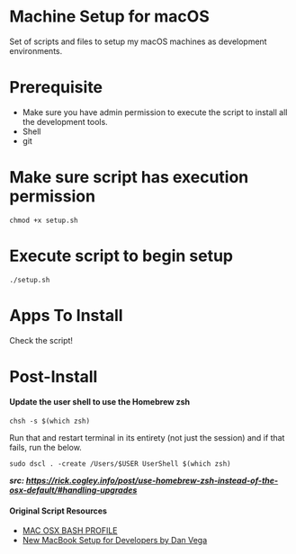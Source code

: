 # **Machine Setup for macOS**

Set of scripts and files to setup my macOS machines as development environments.

# **Prerequisite**

- Make sure you have admin permission to execute the script to install all the development tools.
- Shell
- git

# **Make sure script has execution permission**

```
chmod +x setup.sh
```

# **Execute script to begin setup**

```
./setup.sh
```

# Apps To Install

Check the script!

# Post-Install

#### Update the user shell to use the Homebrew zsh

```
chsh -s $(which zsh)
```

Run that and restart terminal in its entirety (not just the session) and if that fails, run the below.

```
sudo dscl . -create /Users/$USER UserShell $(which zsh)
```

**_src: https://rick.cogley.info/post/use-homebrew-zsh-instead-of-the-osx-default/#handling-upgrades_**

#### **Original Script Resources**

- [MAC OSX BASH PROFILE](https://natelandau.com/my-mac-osx-bash_profile/)
- [New MacBook Setup for Developers by Dan Vega](https://dev.to/therealdanvega/new-macbook-setup-for-developers-2nma)
